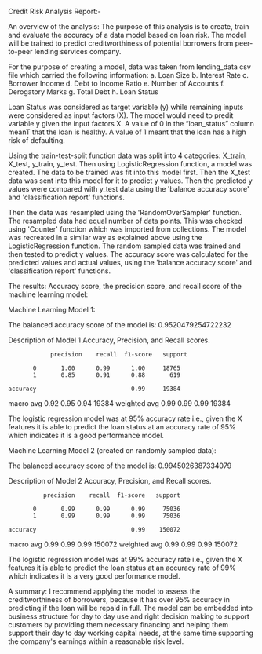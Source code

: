 Credit Risk Analysis Report:-

An overview of the analysis:
The purpose of this analysis is to create, train and evaluate the accuracy of a data model based on loan risk. The model will be trained to predict creditworthiness of potential borrowers from peer-to-peer lending services company.

For the purpose of creating a model, data was taken from lending_data csv file which carried the following information:
a. Loan Size
b. Interest Rate
c. Borrower Income
d. Debt to Income Ratio
e. Number of Accounts
f. Derogatory Marks
g. Total Debt
h. Loan Status

Loan Status was considered as target variable (y) while remaining inputs were considered as input factors (X). The model would need to predit variable y given the input factors X. A value of 0 in the “loan_status” column meanT that the loan is healthy. A value of 1 meant that the loan has a high risk of defaulting.

Using the train-test-split function data was split into 4 categories: X_train, X_test, y_train, y_test. Then using LogisticRegression function, a model was created. The data to be trained was fit into this model first. Then the X_test data was sent into this model for it to predict y values. Then the predicted y values were compared with y_test data using the 'balance accuracy score' and 'classification report' functions.

Then the data was resampled using the 'RandomOverSampler' function. The resampled data had equal number of data points. This was checked using 'Counter' function which was imported from collections. The model was recreated in a similar way as explained above using the LogisticRegression function. The random sampled data was trained and then tested to predict y values. The accuracy score was calculated for the predicted values and actual values, using the 'balance accuracy score' and 'classification report' functions.

The results: Accuracy score, the precision score, and recall score of the machine learning model:

Machine Learning Model 1:

The balanced accuracy score of the model is: 0.9520479254722232

Description of Model 1 Accuracy, Precision, and Recall scores.

                precision    recall  f1-score   support

           0       1.00      0.99      1.00     18765
           1       0.85      0.91      0.88       619

    accuracy                           0.99     19384
   macro avg       0.92      0.95      0.94     19384
weighted avg       0.99      0.99      0.99     19384

The logistic regression model was at 95% accuracy rate i.e., given the X features it is able to predict the loan status at an accuracy rate of 95% which indicates it is a good performance model.

Machine Learning Model 2 (created on randomly sampled data):

The balanced accuracy score of the model is: 0.9945026387334079

Description of Model 2 Accuracy, Precision, and Recall scores.

              precision    recall  f1-score   support

           0       0.99      0.99      0.99     75036
           1       0.99      0.99      0.99     75036

    accuracy                           0.99    150072
   macro avg       0.99      0.99      0.99    150072
weighted avg       0.99      0.99      0.99    150072

The logistic regression model was at 99% accuracy rate i.e., given the X features it is able to predict the loan status at an accuracy rate of 99% which indicates it is a very good performance model.

A summary:
I recommend applying the model to assess the creditworthiness of borrowers, because it has over 95% accuracy in predicting if the loan will be repaid in full. The model can be embedded into business structure for day to day use and right decision making to support customers by providing them necessary financing and helping them support their day to day working capital needs, at the same time supporting the company's earnings within a reasonable risk level.